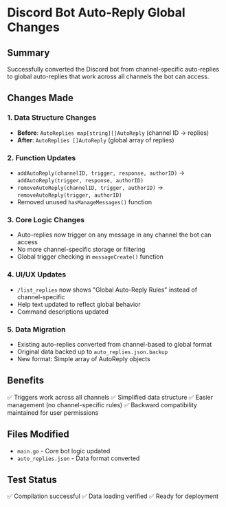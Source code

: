 # Discord Bot Auto-Reply Global Changes

## Summary
Successfully converted the Discord bot from channel-specific auto-replies to global auto-replies that work across all channels the bot can access.

## Changes Made

### 1. Data Structure Changes
- **Before**: `AutoReplies map[string][]AutoReply` (channel ID -> replies)
- **After**: `AutoReplies []AutoReply` (global array of replies)

### 2. Function Updates
- `addAutoReply(channelID, trigger, response, authorID)` → `addAutoReply(trigger, response, authorID)`
- `removeAutoReply(channelID, trigger, authorID)` → `removeAutoReply(trigger, authorID)`
- Removed unused `hasManageMessages()` function

### 3. Core Logic Changes
- Auto-replies now trigger on any message in any channel the bot can access
- No more channel-specific storage or filtering
- Global trigger checking in `messageCreate()` function

### 4. UI/UX Updates
- `/list_replies` now shows "Global Auto-Reply Rules" instead of channel-specific
- Help text updated to reflect global behavior
- Command descriptions updated

### 5. Data Migration
- Existing auto-replies converted from channel-based to global format
- Original data backed up to `auto_replies.json.backup`
- New format: Simple array of AutoReply objects

## Benefits
✅ Triggers work across all channels
✅ Simplified data structure
✅ Easier management (no channel-specific rules)
✅ Backward compatibility maintained for user permissions

## Files Modified
- `main.go` - Core bot logic updated
- `auto_replies.json` - Data format converted

## Test Status
✅ Compilation successful
✅ Data loading verified
✅ Ready for deployment
